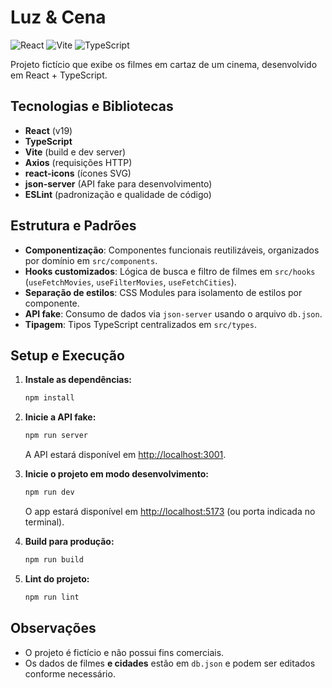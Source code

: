 # Luz & Cena

![React](https://img.shields.io/badge/React-20232A?style=for-the-badge&logo=react&logoColor=61DAFB)
![Vite](https://img.shields.io/badge/Vite-646CFF?style=for-the-badge&logo=vite&logoColor=FFD62E)
![TypeScript](https://img.shields.io/badge/TypeScript-3178C6?style=for-the-badge&logo=typescript&logoColor=white)

Projeto fictício que exibe os filmes em cartaz de um cinema, desenvolvido em React + TypeScript.

## Tecnologias e Bibliotecas

- **React** (v19)
- **TypeScript**
- **Vite** (build e dev server)
- **Axios** (requisições HTTP)
- **react-icons** (ícones SVG)
- **json-server** (API fake para desenvolvimento)
- **ESLint** (padronização e qualidade de código)

## Estrutura e Padrões

- **Componentização**: Componentes funcionais reutilizáveis, organizados por domínio em `src/components`.
- **Hooks customizados**: Lógica de busca e filtro de filmes em `src/hooks` (`useFetchMovies`, `useFilterMovies`, `useFetchCities`).
- **Separação de estilos**: CSS Modules para isolamento de estilos por componente.
- **API fake**: Consumo de dados via `json-server` usando o arquivo `db.json`.
- **Tipagem**: Tipos TypeScript centralizados em `src/types`.

## Setup e Execução

1. **Instale as dependências:**
   ```bash
   npm install
   ```

2. **Inicie a API fake:**
   ```bash
   npm run server
   ```
   A API estará disponível em [http://localhost:3001](http://localhost:3001).

3. **Inicie o projeto em modo desenvolvimento:**
   ```bash
   npm run dev
   ```
   O app estará disponível em [http://localhost:5173](http://localhost:5173) (ou porta indicada no terminal).

4. **Build para produção:**
   ```bash
   npm run build
   ```

5. **Lint do projeto:**
   ```bash
   npm run lint
   ```

## Observações

- O projeto é fictício e não possui fins comerciais.
- Os dados de filmes **e cidades** estão em `db.json` e podem ser editados conforme necessário.
